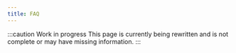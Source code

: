 ```yaml
---
title: FAQ
---
```


:::caution Work in progress
This page is currently being rewritten and is not complete or may have missing information.
:::
